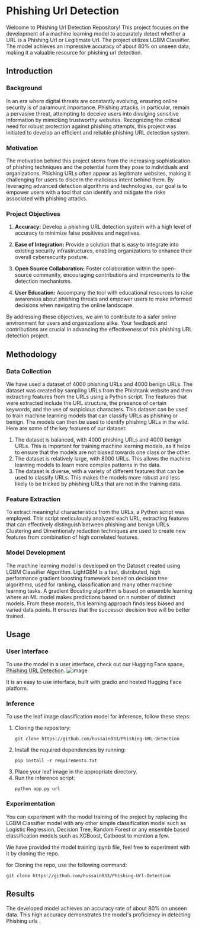 # Phishing Url Detection
Welcome to Phishing Url Detection Repository! This project focuses on the development of a machine learning model to accurately detect whether a URL is a Phishing Url or Legitimate Url. The project utilizes LGBM Classifier. The model achieves an impressive accuracy of about 80% on unseen data, making it a valuable resource for phishing url detection.

## Introduction

### Background
In an era where digital threats are constantly evolving, ensuring online security is of paramount importance. Phishing attacks, in particular, remain a pervasive threat, attempting to deceive users into divulging sensitive information by mimicking trustworthy websites. Recognizing the critical need for robust protection against phishing attempts, this project was initiated to develop an efficient and reliable phishing URL detection system.

### Motivation

The motivation behind this project stems from the increasing sophistication of phishing techniques and the potential harm they pose to individuals and organizations. Phishing URLs often appear as legitimate websites, making it challenging for users to discern the malicious intent behind them. By leveraging advanced detection algorithms and technologies, our goal is to empower users with a tool that can identify and mitigate the risks associated with phishing attacks.

### Project Objectives

1. **Accuracy:** Develop a phishing URL detection system with a high level of accuracy to minimize false positives and negatives.
   
2. **Ease of Integration:** Provide a solution that is easy to integrate into existing security infrastructures, enabling organizations to enhance their overall cybersecurity posture.

3. **Open Source Collaboration:** Foster collaboration within the open-source community, encouraging contributions and improvements to the detection mechanisms.

4. **User Education:** Accompany the tool with educational resources to raise awareness about phishing threats and empower users to make informed decisions when navigating the online landscape.

By addressing these objectives, we aim to contribute to a safer online environment for users and organizations alike. Your feedback and contributions are crucial in advancing the effectiveness of this phishing URL detection project.

## Methodology

### Data Collection

We have used a dataset of 4000 phishing URLs and 4000 benign URLs. The dataset 
was created by sampling URLs from the Phishtank website and then extracting 
features from the URLs using a Python script. The features that were extracted include 
the URL structure, the presence of certain keywords, and the use of suspicious 
characters.
This dataset can be used to train machine learning models that can classify URLs as 
phishing or benign. The models can then be used to identify phishing URLs in the 
wild.
Here are some of the key features of our dataset:
1. The dataset is balanced, with 4000 phishing URLs and 4000 benign URLs. This is 
important for training machine learning models, as it helps to ensure that the 
models are not biased towards one class or the other.
2. The dataset is relatively large, with 8000 URLs. This allows the machine learning 
models to learn more complex patterns in the data.
3. The dataset is diverse, with a variety of different features that can be used to 
classify URLs. This makes the models more robust and less likely to be tricked by 
phishing URLs that are not in the training data.

### Feature Extraction
To extract meaningful characteristics from the URLs, a Python script was employed. 
This script meticulously analyzed each URL, extracting features that can effectively 
distinguish between phishing and benign URLs.
Clustering and Dimentionaly reduction techniques are used to create new features from combination of high correlated features.

### Model Development
The machine learning model is developed on the Dataset created using LGBM Classifier Algorithm. LightGBM is a fast, distributed, high performance gradient boosting framework based on decision tree algorithms, used for ranking, classification and many other machine learning tasks. A gradient Boosting algorithm is based on ensemble learning where an ML model makes predictions based on n number of distinct models. From these models, this learning approach finds less biased and varied data points. It ensures that the successor decision tree will be better trained.

## Usage

### User Interface
To use the model in a user interface, check out our Hugging Face space,
[Phishing URL Detection](https://huggingface.co/spaces/Hussain033/Phishing-URL-Detection).
![image](https://github.com/hussain033/Phishing-Url-Detection/assets/83116894/deeb0c75-7b0c-4df6-9b98-6a4ef70aa9ad)



It is an easy to use interface, built with gradio and hosted Hugging Face platform. 

### Inference
To use the leaf image classification model for inference, follow these steps:

1. Cloning the repository: 
   ```
   git clone https://github.com/hussain033/Phishing-URL-Detection
   ```
3. Install the required dependencies by running:
   ```
   pip install -r requirements.txt
   ```
4. Place your leaf image in the appropriate directory.
5. Run the inference script:
   ```
   python app.py url
   ```

### Experimentation
You can experiment with the model training of the project by replacing the LGBM Classifier model with any other  simple classification model such as Logistic Regression, Decision Tree, Random Forest or any ensemble based classification models such as XGBoost, Catboost to mention a few. 

We have provided the model training ipynb file, feel free to experiment with it by cloning the repo.

for Cloning the repo, use the following command:
``` 
git clone https://github.com/hussain033/Phishing-Url-Detection
```

## Results

The developed model achieves an accuracy rate of about 80% on unseen data. This high accuracy demonstrates the model's proficiency in detecting Phishing urls . 
